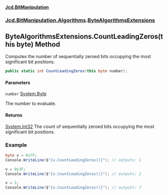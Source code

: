 #### [Jcd.BitManipulation](index.md 'index')

### [Jcd.BitManipulation.Algorithms](Jcd.BitManipulation.Algorithms 'Jcd.BitManipulation.Algorithms').[ByteAlgorithmsExtensions](Jcd.BitManipulation.Algorithms.ByteAlgorithmsExtensions 'Jcd.BitManipulation.Algorithms.ByteAlgorithmsExtensions')

## ByteAlgorithmsExtensions.CountLeadingZeros(this byte) Method

Computes the number of sequentially zeroed bits occupying the
most significant bit positions.

```csharp
public static int CountLeadingZeros(this byte number);
```

#### Parameters

<a name='Jcd.BitManipulation.Algorithms.ByteAlgorithmsExtensions.CountLeadingZeros(thisbyte).number'></a>

`number` [System.Byte](https://docs.microsoft.com/en-us/dotnet/api/System.Byte 'System.Byte')

The number to evaluate.

#### Returns

[System.Int32](https://docs.microsoft.com/en-us/dotnet/api/System.Int32 'System.Int32')
The count of sequentially zeroed bits occupying the most significant bit positions.

### Example

```csharp
byte v = 0x7F;
Console.WriteLine($"{v.CountLeadingZeros()}"); // outputs: 1

v = 0x3F;
Console.WriteLine($"{v.CountLeadingZeros()}"); // outputs: 2

v = 1;
Console.WriteLine($"{v.CountLeadingZeros()}"); // outputs: 7
```
